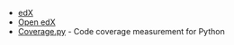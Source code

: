 - [edX](https://www.edx.org)
- [Open edX](https://openedx.org)
- [Coverage.py](https://github.com/nedbat/coveragepy) - Code coverage measurement for Python
